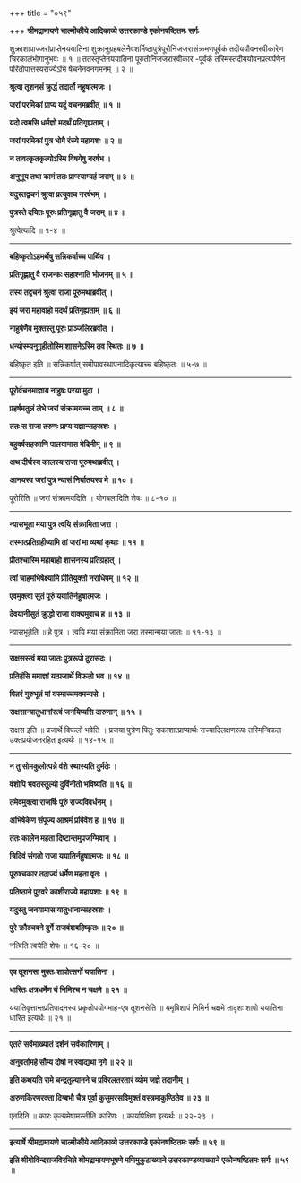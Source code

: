 +++
title = "०५९"

+++
**श्रीमद्रामायणे चाल्मीकीये आदिकाव्ये उत्तरकाण्डे एकोनषष्टितमः सर्गः**

शुक्राशापाज्जरांप्राप्तेनययातिना शुक्रानुग्रहबलेनैवशर्मिष्ठापुत्रेपूरौनिजजरासंक्रमणपूर्वकं तदीययौवनस्वीकारेण चिरकालंभोगानुभवः ॥ १ ॥ ततस्तृप्तेनययातिना पूरुतोनिजजरास्वीकार -पूर्वकं तस्मिंस्तदीययौवनप्रत्यर्पणेन परितोपात्तस्यराज्येऽभि षेचनेनवनगमनम् ॥ २ ॥

**श्रुत्वा तूशनसं क्रुद्धं तदार्तो नहुषात्मजः ।**

**जरां परमिकां प्राप्य यदुं वचनमब्रवीत् ॥ १ ॥**

**यदो त्वमसि धर्मज्ञो मदर्थं प्रतिगृह्यताम् ।**

**जरां परमिकां पुत्र भोगै रंस्ये महायशः ॥ २ ॥**

**न तावत्कृतकृत्योऽस्मि विषयेषु नरर्षभ ।**

**अनुभूय तथा कामं ततः प्राप्स्याम्यहं जराम् ॥ ३ ॥**

**यदुस्तद्वचनं श्रुत्वा प्रत्युवाच नरर्षभम् ।**

**पुत्रस्ते दयितः पूरुः प्रतिगृह्णातु वै जराम् ॥ ४ ॥**

श्रुत्वेत्यादि ॥ १-४ ॥

****

**बहिष्कृतोऽहमर्थेषु सन्निकर्षाच्च पार्थिव ।**

**प्रतिगृह्णातु वै राजन्कः सहाश्नाति भोजनम् ॥ ५ ॥**

**तस्य तद्वचनं श्रुत्वा राजा पूरुमथाब्रवीत् ।**

**इयं जरा महावाहो मदर्थं प्रतिगृह्यताम् ॥ ६ ॥**

**नाहुषेणैव मुक्तस्तु पूरुः प्राञ्जलिरब्रवीत् ।**

**धन्योस्म्यनुगृहीतोस्मि शासनेऽस्मि तव स्थितः ॥ ७ ॥**

बहिष्कृत इति ॥ सन्निकर्षात् समीपावस्थापनादिकृत्याच्च बहिष्कृतः ॥ ५-७ ॥

****

**पूरोर्वचनमाज्ञाय नाहुषः परया मुदा ।**

**प्रहर्षमतुलं लेभे जरां संक्रामयच्च ताम् ॥ ८ ॥**

**ततः स राजा तरुणः प्राप्य यज्ञान्सहस्रशः ।**

**बहुवर्षसहस्राणि पालयामास मेदिनीम् ॥ ९ ॥**

**अथ दीर्घस्य कालस्य राजा पूरुमथाब्रवीत् ।**

**आनयस्व जरां पुत्र न्यासं निर्यातयस्व मे ॥ १० ॥**

पूरोरिति ॥ जरां संक्रामयदिति । योगबलादिति शेषः ॥ ८-१० ॥

****

**न्यासभूता मया पुत्र त्वयि संक्रामिता जरा ।**

**तस्मात्प्रतिग्रहीष्यामि तां जरां मा व्यथां कृथाः ॥ ११ ॥**

**प्रीतश्चास्मि महाबाहो शासनस्य प्रतिग्रहात् ।**

**त्वां चाहमभिषेक्ष्यामि प्रीतियुक्तो नराधिपम् ॥ १२ ॥**

**एवमुक्त्वा सुतं पूरुं ययातिर्नहुषात्मजः ।**

**देवयानीसुतं क्रुद्धो राजा वाक्यमुवाच ह ॥ १३ ॥**

न्यासभूतेति ॥ हे पुत्र । त्वयि मया संक्रामिता जरा तस्मान्मया जातः ॥ ११-१३ ॥

****

**राक्षसस्त्वं मया जातः पुत्ररूपो दुरासदः ।**

**प्रतिहंसि ममाज्ञां यत्प्रजार्थे विफलो भव ॥ १४ ॥**

**पितरं गुरुभूतं मां यस्माच्चमवमन्यसे ।**

**राक्षसान्यातुधानांस्त्वं जनयिष्यसि दारुणान् ॥ १५ ॥**

राक्षस इति ॥ प्रजार्थे विफलो भवेति । प्रजया पुत्रेण पितुः सकाशात्प्राप्यार्थः राज्यादिलक्षणरूपः तस्मिन्विफल उक्तप्रयोजनरहित इत्यर्थः ॥ १४-१५ ॥

****

**न तु सोमकुलोत्पन्ने वंशे स्थास्यति दुर्मतेः ।**

**वंशोपि भवतस्तुल्यो दुर्विनीतो भविष्यति ॥ १६ ॥**

**तमेवमुक्त्वा राजर्षिः पूरुं राज्यविवर्धनम् ।**

**अभिषेकेण संपूज्य आश्रमं प्रविवेश ह ॥ १७ ॥**

**ततः कालेन महता दिष्टान्तमुपजग्मिवान् ।**

**त्रिदिवं संगतो राजा ययातिर्नहुषात्मजः ॥ १८ ॥**

**पूरुश्चकार तद्राज्यं धर्मेण महता वृतः ।**

**प्रतिष्ठाने पुरवरे काशीराज्ये महायशाः ॥ १९ ॥**

**यदुस्तु जनयामास यातुधानान्सहस्रशः ।**

**पुरे क्रौञ्चवने दुर्गे राजवंशबहिष्कृतः ॥ २० ॥**

नत्विति त्वयेति शेषः ॥ १६-२० ॥

****

**एष तूशनसा मुक्तः शापोत्सर्गो ययातिना ।**

**धारितः क्षत्रधर्मेण यं निमिश्च न चक्षमे ॥ २१ ॥**

ययातिवृत्तान्तप्रतिपादनस्य प्रकृतोपयोगमाह-एष तूशनसेति ॥ यमृषिशापं निमिर्न चक्षमे तादृशः शापो ययातिना धारित इत्यर्थः ॥ २१ ॥

****

**एतते सर्वमाख्यातं दर्शनं सर्वकारिणाम् ।**

**अनुवर्तामहे सौम्य दोषो न स्वाद्यथा नृगे ॥ २२ ॥**

**इति कथयति रामे चन्द्रतुल्यानने च प्रविरलतरतारं व्योम जज्ञे तदानीम् ।**

**अरुणकिरणरक्ता दिग्बभौ चैत्र पूर्वा कुसुमरसविमुक्तं वस्त्रमाकुण्ठितेव ॥ २३ ॥**

एतदिति ॥ कारः कृत्यमेषामस्तीति कारिणः । कार्यापेक्षिण इत्यर्थः ॥ २२-२३ ॥

****

**इत्यार्षे श्रीमद्रामायणे चाल्मीकीये आदिकाव्ये उत्तरकाण्डे एकोनषष्टितमः सर्गः ॥ ५९ ॥**

**इति श्रीगोविन्दराजविरचिते श्रीमद्रामायणभूषणे मणिमुकुटाख्याने उत्तरकाण्डव्याख्याने एकोनषष्टितमः सर्गः ॥ ५९ ॥**
